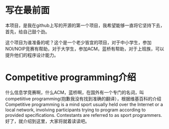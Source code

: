 # 写在最前面

本项目，是我在github上写的开源的第一个项目，我希望能够一直将它坚持下去，首先，给自己鼓个劲。

这个项目为谁准备的呢？这个是一个老少皆宜的项目，对于中小学生，参加NOI/NOIP竞赛有帮助，对于大学生，参加ACM，蓝桥有帮助，对于上班族，可以提升他们的程序设计能力。

# Competitive programming介绍

什么信息学竞赛啊，什么ACM，蓝桥啊，在国外有一个专门的名词，叫competiitive programming(抱歉我没有找到准确的翻译），根据维基百科的介绍Competitive programming is a mind sport usually held over the Internet or a local network, involving participants trying to program according to provided specifications. Contestants are referred to as sport programmers.好了，就介绍到这里，大家将就着读读吧。

